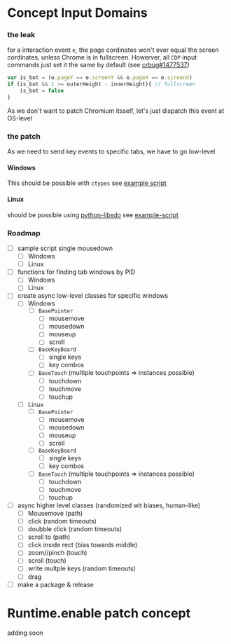 # Concept Input Domains

### the leak
for a interaction event `e`, the page cordinates won't ever equal the screen cordinates, unless Chrome is in fullscreen.
Howerver, all `CDP` input commands just set it the same by default (see [crbug#1477537](https://bugs.chromium.org/p/chromium/issues/detail?id=1477537))
```js
var is_bot = (e.pageY == e.screenY && e.pageX == e.screenX)
if (is_bot && 1 >= outerHeight - innerHeight){ // fullscreen
    is_bot = false
}
```

As we don't want to patch Chromium itsself, let's just dispatch this event at OS-level

### the patch
As we need to send key events to specific tabs, we have to go low-level
#### Windows
This should be possible with `ctypes`
see [example script](https://stackoverflow.com/a/63661354/20443541)

#### Linux
should be possible using [python-libxdo](https://pypi.org/project/python-libxdo/)
see [example-script](https://stackoverflow.com/a/47424799/20443541)

### Roadmap
- [ ] sample script single mousedown
    - [ ] Windows
    - [ ] Linux
- [ ] functions for finding tab windows by PID
    - [ ] Windows
    - [ ] Linux
- [ ] create async low-level classes for specific windows
    - [ ] Windows
        - [ ] `BasePointer`
            - [ ] mousemove
            - [ ] mousedown
            - [ ] mouseup
            - [ ] scroll
        - [ ] `BaseKeyBoard`
            - [ ] single keys
            - [ ] key combos
        - [ ] `BaseTouch` (multiple touchpoints => instances possible)
            - [ ] touchdown
            - [ ] touchmove
            - [ ] touchup
    - [ ] Linux
        - [ ] `BasePointer`
            - [ ] mousemove
            - [ ] mousedown
            - [ ] mouseup
            - [ ] scroll
        - [ ] `BaseKeyBoard`
            - [ ] single keys
            - [ ] key combos
        - [ ] `BaseTouch` (multiple touchpoints => instances possible)
            - [ ] touchdown
            - [ ] touchmove
            - [ ] touchup
- [ ] async higher level classes (randomized wit biases, human-like)
    - [ ] Mousemove (path)
    - [ ] click (random timeouts)
    - [ ] doubble click (random timeouts)
    - [ ] scroll to (path)
    - [ ] click inside rect (bias towards middle)
    - [ ] zoom//pinch (touch)
    - [ ] scroll (touch)
    - [ ] write multple keys (random timeouts)
    - [ ] drag
- [ ] make a package & release

# Runtime.enable patch concept
adding soon